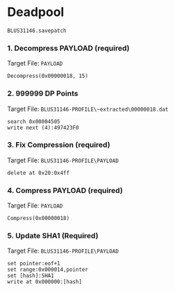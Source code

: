 # Deadpool 

`BLUS31146.savepatch`

### 1. Decompress PAYLOAD (required)

Target File: `PAYLOAD`

```
Decompress(0x00000018, 15)
```

### 2. 999999 DP Points

Target File: `BLUS31146-PROFILE\~extracted\00000018.dat`

```
search 0x00004505
write next (4):497423F0
```

### 3. Fix Compression (required)

Target File: `BLUS31146-PROFILE\PAYLOAD`

```
delete at 0x20:0x4ff
```

### 4. Compress PAYLOAD (required)

Target File: `PAYLOAD`

```
Compress(0x00000018)
```

### 5. Update SHA1 (Required)

Target File: `BLUS31146-PROFILE\PAYLOAD`

```
set pointer:eof+1
set range:0x000014,pointer
set [hash]:SHA1
write at 0x000000:[hash]
```

